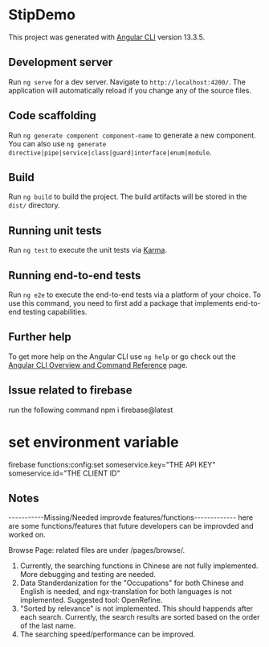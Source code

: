 # StipDemo

This project was generated with [Angular CLI](https://github.com/angular/angular-cli) version 13.3.5.

## Development server

Run `ng serve` for a dev server. Navigate to `http://localhost:4200/`. The application will automatically reload if you change any of the source files.

## Code scaffolding

Run `ng generate component component-name` to generate a new component. You can also use `ng generate directive|pipe|service|class|guard|interface|enum|module`.

## Build

Run `ng build` to build the project. The build artifacts will be stored in the `dist/` directory.

## Running unit tests

Run `ng test` to execute the unit tests via [Karma](https://karma-runner.github.io).

## Running end-to-end tests

Run `ng e2e` to execute the end-to-end tests via a platform of your choice. To use this command, you need to first add a package that implements end-to-end testing capabilities.

## Further help

To get more help on the Angular CLI use `ng help` or go check out the [Angular CLI Overview and Command Reference](https://angular.io/cli) page.

## Issue related to firebase 
run the following command
npm i firebase@latest

# set environment variable
firebase functions:config:set someservice.key="THE API KEY" someservice.id="THE CLIENT ID"

## Notes
-----------Missing/Needed improvde features/functions-------------
here are some functions/features that future developers can be improvded and worked on. 

Browse Page: related files are under /pages/browse/.
1. Currently, the searching functions in Chinese are not fully implemented. More debugging and testing are needed. 
2. Data Standerdanization for the "Occupations" for both Chinese and English is needed, and ngx-translation for both languages is not implemented. Suggested tool: OpenRefine. 
3. "Sorted by relevance" is not implemented. This should happends after each search. Currently, the search results are sorted based on the order of the last name. 
4. The searching speed/performance can be improved. 

  
